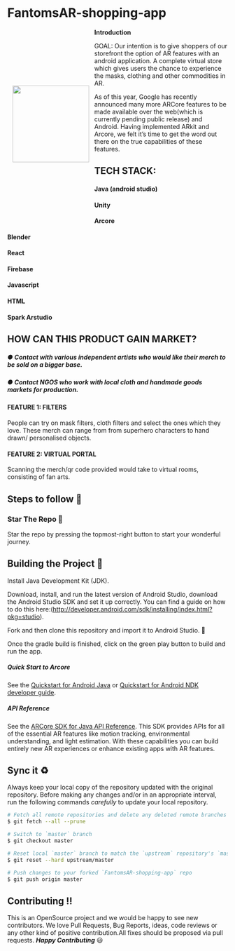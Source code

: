 # FantomsAR-shopping-app

<img height='175' src="https://github.com/som23ya/FantomsAR-shopping-app/blob/master/icon.jpg" align="left" hspace="12" vspace="130">


**Introduction**

GOAL: Our intention is to give shoppers of our storefront the option of AR features with an android application.
A complete virtual store which gives users the chance to experience the masks, clothing and other commodities in AR. 

As of this year, Google has recently announced many more ARCore features to be made available over the web(which is currently pending public release) and Android. Having implemented ARkit and Arcore, we felt it’s time to get the word out there on the true capabilities of these features. 

## TECH STACK:
#### Java (android studio) 
#### Unity 
#### Arcore 
#### Blender 
#### React 
#### Firebase 
#### Javascript 
#### HTML
#### Spark Arstudio

## HOW CAN THIS PRODUCT GAIN MARKET? 
##### ● Contact with various independent artists who would like their merch to be sold on a bigger base. 
##### ● Contact NGOS who work with local cloth and handmade goods markets for production. 


#### FEATURE 1: FILTERS 
People can try on mask filters, cloth filters and select the ones which they love. These merch can range from from superhero characters to hand drawn/ personalised objects. 

#### FEATURE 2: VIRTUAL PORTAL 
Scanning the merch/qr code provided would take to virtual rooms, consisting of fan arts.


## Steps to follow :scroll:

### Star The Repo :star2:

Star the repo by pressing the topmost-right button to start your wonderful journey.

## Building the Project :confetti_ball:
Install Java Development Kit (JDK).

Download, install, and run the latest version of Android Studio, download the Android Studio SDK and set it up correctly.
You can find a guide on how to do this here:(http://developer.android.com/sdk/installing/index.html?pkg=studio).

Fork and then clone this repository and import it to Android Studio. :fork_and_knife:

Once the gradle build is finished, click on the green play button to build and run the app.


##### Quick Start to Arcore
See the [Quickstart for Android Java](https://developers.google.com/ar/develop/java/quickstart)  or [Quickstart for Android NDK developer guide](https://developers.google.com/ar/develop/c/quickstart).

##### API Reference
See the [ARCore SDK for Java API Reference](https://developers.google.com/ar/reference/java).
This SDK provides APIs for all of the essential AR features like motion tracking, environmental understanding, and light estimation. With these capabilities you can build entirely new AR experiences or enhance existing apps with AR features.

## Sync it :recycle:

Always keep your local copy of the repository updated with the original repository.
Before making any changes and/or in an appropriate interval, run the following commands *carefully* to update your local repository.

```sh
# Fetch all remote repositories and delete any deleted remote branches
$ git fetch --all --prune

# Switch to `master` branch
$ git checkout master

# Reset local `master` branch to match the `upstream` repository's `master` branch
$ git reset --hard upstream/master

# Push changes to your forked `FantomsAR-shopping-app` repo
$ git push origin master
```
## Contributing :bangbang:
This is an OpenSource project and we would be happy to see new contributors. 
We love Pull Requests, Bug Reports, ideas, code reviews or any other kind of positive contribution.All fixes should be proposed via pull requests. 
 _**Happy Contributing**_ :smiley: 
